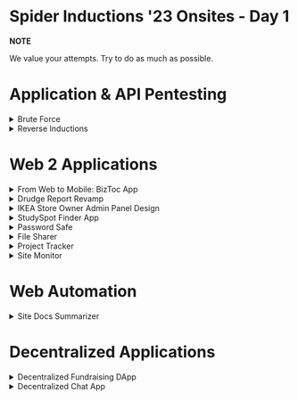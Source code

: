 # Spider Inductions '23 Onsites - Day 1
**NOTE**

We value your attempts. Try to do as much as possible. 
# Application & API Pentesting
<details>
<summary>Brute Force</summary>
An important part of securing your applications is having strong passwords. A weak password can be susceptible to brute force attacks which are when common passwords are directly fed into a website's login page. 

Your task is to log in to the admin account with the help of tools such as Burp-Suite and Hydra to execute a brute-force attack.

[Website link](http://testasp.vulnweb.com/)
</details>

<details>
<summary>Reverse Inductions</summary>
Endpoint analysis is an important step in a penetration testing process that identifies all available endpoints of the target API. The Spider inductions portal interacts with a REST API to perform operations on the participants' data. 

You are assigned the task to reverse engineer the API and identify all accessible endpoints. You should also figure out the request and response schema. Submit your report as a postman collection.

[Spider Inductions Portal Link](https://inductions.spider-nitt.org)
</details>

# Web 2 Applications
<details>
<summary>From Web to Mobile: BizToc App</summary>

Transform the current BizToc website into an appealing mobile app. The goal is to efficiently manage on-screen data and easy accessibility.

### NOTE:

You can choose between designing or developing, and you can select your preferred tech stack.

Website link: https://biztoc.com/

Good luck 💻 !
</details>

<details>
<summary>Drudge Report Revamp </summary>

Revamp the Drudge Report website to improve user experience and modern aesthetics.

### NOTE:

You can choose between designing or developing, and you can select your preferred tech stack.

[Website link](https://www.drudgereport.com/)

Good luck 🚀 !
</details>

<details>
<summary>IKEA Store Owner Admin Panel Design</summary>

### Task Description:

Your task is to design a focused and efficient store owner admin panel for IKEA, consisting of essential functions such as inventory management, sales analytics, staff administration, and product management. This admin panel will help store owners oversee and enhance these aspects of their IKEA store.

### Requirements:

### 1. Inventory Management:

Design an interface for tracking and managing inventory levels. Include features for adding new products, updating stock quantities, and setting alerts for low-stock items.

### 2. Sales Analytics:

Create visual representations of sales data, offering insights into sales trends, top-selling products, and revenue. Ensure that the data is presented in an easily digestible format.

### 3. Staff Administration:

Develop tools for store owners to manage their staff. This should include adding and removing staff accounts, assigning roles, and viewing employee performance metrics.

### 4. Product Management:

Design a section for adding, updating, and categorizing products in the store. Include options for adjusting prices, descriptions, and availability.

Website link: https://www.ikea.com/in/en/

Good luck Designing 🔨 !
</details>

<details>
<summary>StudySpot Finder App </summary>


### Task Description:

Your task is to create a concept and design the user interface for the StudySpot Finder App. This app is intended to help students find suitable places to study or work, utilizing IoT data from various locations. Your design should focus on delivering a seamless and user-friendly experience for students.

### Requirements:

### 1. Room Information Display:

- Create a screen to display real-time room data, including temperature, humidity, occupancy count, and lock status.
- Design an interface that effectively communicates the room conditions at a glance.

### 2. Community Messages:

- Design a platform for users to post and read community messages about room conditions, cleanliness, and maintenance.
- Focus on making the message board engaging and organized.

Provide a brief explanation of your design choices, rationale behind visual elements, and user experience considerations.

We look forward to seeing your creative approach to the StudySpot Finder App 📱!

</details>

<details>
<summary>Password Safe </summary>
Design a password safe to store users' passwords to other applications and subscriptions. The following features can be implemented: 
  
  - Login system to authorize users
  - Feature to add and update passwords
  - Feature to view the password of an application/service/subscription
  - Integrate the application with an API to check the strength of the password entered 
  - Implement a feature to share passwords securely 

</details>

<details>
<summary>File Sharer </summary>
Develop a portal where users can upload files.
Uploaded files can be accessed and downloaded using a link associated with it.
Access to files should be modifiable by the file owner.
Admin should be able to set file access.
  
  1. Public
  2. Private
  3. Share with certain groups of users

</details>

<details>
<summary>Project Tracker</summary>
Design a project tracker that can help the user keep track of the status of the project that he/she has undertaken individually or along with a team. The following features can be implemented:

  1. Enable the user to create new projects and add team members. The creator of the project must become the team leader.
  2. The application must create a profile for the team members added. 
  3. Let the users search for a project based on a unique project name.
  4. Allow only the team members to view the details of a project. Validate the user before displaying the details. 
  5. Only the team leader must be allowed to edit project details.
  6. Facilitate the team leader to set milestones and mark them when completed
</details>

<details>
<summary>Site Monitor</summary>
Build a service that periodically checks for the response time of the URLs provided to it. In case of downtime, the admin should be alerted with an email notification.
</details>

# Web Automation
<details>
<summary>Site Docs Summarizer </summary>
You have to build a Chrome extension that can be used to summarize all the links that lead to any document (.pdf, .doc, .xls, etc.) within a URL, and when a user clicks on the extension popup, it should show all the links along with the summary of the content within them. 

● For the summarization part **you are not required to create your own summarization pipleine**, Instead [Hugging Face](https://huggingface.co/) provides something called [Inference APIs](https://huggingface.co/inference-api). These are API endpoints for any particular model made available by Hugging Face. All you need to do is review the docs, figure out how to send proper Requests and get the summarized content.

   > For example, you could use something like the [Document Summarizer](https://huggingface.co/spaces/pszemraj/document-summarization) model with its Inference API (by going to "Use via API" at the bottom)
   > The above is just an example. You can use any model, and it's Inference API for this.

</details>

# Decentralized Applications
<details>
<summary>Decentralized Fundraising DApp</summary>
Build a decentralized fundraising platform on the Ethereum blockchain to enable individuals or organizations to raise funds for their projects or causes. The DApp should allow users to create fundraising campaigns, contribute to existing campaigns, and track the progress of each campaign.
</details>

<details>
<summary>Decentralized Chat App</summary>
Create a decentralized chat app that relies on peer-to-peer communication without depending on a central server.

- Allow the users to chat personally with other users.
- Implement a group chat feature.
</details>
